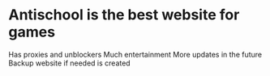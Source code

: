 # Antischool is the best website for games
Has proxies and unblockers
Much entertainment
More updates in the future
Backup website if needed is created
